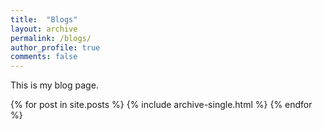 ```yaml
---
title:  "Blogs"
layout: archive
permalink: /blogs/
author_profile: true
comments: false
---
```


This is my blog page.

{% for post in site.posts %}
  {% include archive-single.html %}
{% endfor %}